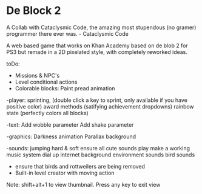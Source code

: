 # De Block 2

A Collab with Cataclysmic Code, the amazing most stupendous (no gramer) programmer there ever was. - Cataclysmic Code

A web based game that works on Khan Academy based on de blob 2 for PS3 but remade in a 2D pixelated style, with completely reworked ideas.

toDo:
 - Missions & NPC's
 - Level conditional actions
 - Colorable blocks:
     Paint pread animation
 
 -player:
     sprinting, (double click a key to sprint, only available if you have positive color)
     award methods (satifying achievement dropdowns)
     rainbow state (perfectly colors all blocks)
 
 -text:
     Add wobble parameter
     Add shake parameter
 
 -graphics:
     Darkness animation
     Parallax background

 -sounds:
     jumping hard & soft
     ensure all cute sounds play
     make a working music system
     dial up internet
     background environment sounds
     bird sounds
 
 - ensure that birds and rottweilers are being removed
 - Built-in level creator with moving action
 
 Note: shift+alt+1 to view thumbnail. Press any key to exit view
 
